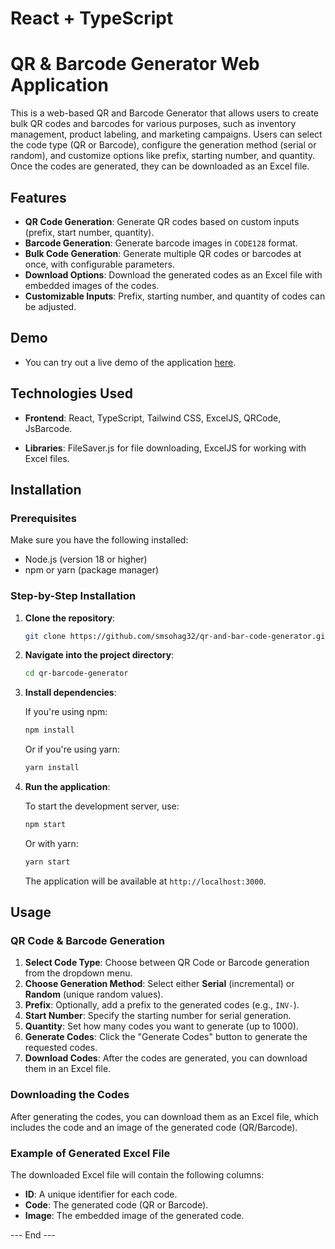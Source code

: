 # React + TypeScript

# QR & Barcode Generator Web Application

This is a web-based QR and Barcode Generator that allows users to create bulk QR codes and barcodes for various purposes, such as inventory management, product labeling, and marketing campaigns. Users can select the code type (QR or Barcode), configure the generation method (serial or random), and customize options like prefix, starting number, and quantity. Once the codes are generated, they can be downloaded as an Excel file.

## Features

-  **QR Code Generation**: Generate QR codes based on custom inputs (prefix, start number, quantity).
-  **Barcode Generation**: Generate barcode images in `CODE128` format.
-  **Bulk Code Generation**: Generate multiple QR codes or barcodes at once, with configurable parameters.
-  **Download Options**: Download the generated codes as an Excel file with embedded images of the codes.
-  **Customizable Inputs**: Prefix, starting number, and quantity of codes can be adjusted.

## Demo

-  You can try out a live demo of the application [here](https://qrandbar-code-generator.web.app/).

## Technologies Used

-  **Frontend**: React, TypeScript, Tailwind CSS, ExcelJS, QRCode, JsBarcode.

-  **Libraries**: FileSaver.js for file downloading, ExcelJS for working with Excel files.

## Installation

### Prerequisites

Make sure you have the following installed:

-  Node.js (version 18 or higher)
-  npm or yarn (package manager)

### Step-by-Step Installation

1. **Clone the repository**:

   ```bash
   git clone https://github.com/smsohag32/qr-and-bar-code-generator.git
   ```

2. **Navigate into the project directory**:

   ```bash
   cd qr-barcode-generator
   ```

3. **Install dependencies**:

   If you're using npm:

   ```bash
   npm install
   ```

   Or if you're using yarn:

   ```bash
   yarn install
   ```

4. **Run the application**:

   To start the development server, use:

   ```bash
   npm start
   ```

   Or with yarn:

   ```bash
   yarn start
   ```

   The application will be available at `http://localhost:3000`.

## Usage

### QR Code & Barcode Generation

1. **Select Code Type**: Choose between QR Code or Barcode generation from the dropdown menu.
2. **Choose Generation Method**: Select either **Serial** (incremental) or **Random** (unique random values).
3. **Prefix**: Optionally, add a prefix to the generated codes (e.g., `INV-`).
4. **Start Number**: Specify the starting number for serial generation.
5. **Quantity**: Set how many codes you want to generate (up to 1000).
6. **Generate Codes**: Click the "Generate Codes" button to generate the requested codes.
7. **Download Codes**: After the codes are generated, you can download them in an Excel file.

### Downloading the Codes

After generating the codes, you can download them as an Excel file, which includes the code and an image of the generated code (QR/Barcode).

### Example of Generated Excel File

The downloaded Excel file will contain the following columns:

-  **ID**: A unique identifier for each code.
-  **Code**: The generated code (QR or Barcode).
-  **Image**: The embedded image of the generated code.

--- End ---

